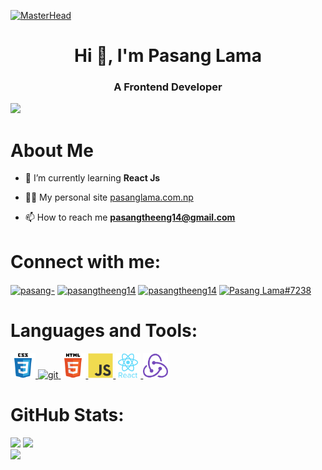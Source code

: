 [![MasterHead](https://user-images.githubusercontent.com/10498744/210012254-234538ff-d198-48aa-8964-37e6fd45d227.gif)](https://pasanglama.com.np)
<h1 align="center">Hi 👋, I'm Pasang Lama</h1>
<h3 align="center">A Frontend Developer</h3>

[![](https://visitcount.itsvg.in/api?id=pasang24&icon=0&color=0)](https://visitcount.itsvg.in)

# About Me
- 🌱 I’m currently learning **React Js**

- 👨‍💻 My personal site [pasanglama.com.np](https://pasanglama.com.np)

- 📫 How to reach me **pasangtheeng14@gmail.com**

# Connect with me:
<p align="left">
<a href="https://codepen.io/pasang-" target="blank"><img align="center" src="https://raw.githubusercontent.com/rahuldkjain/github-profile-readme-generator/master/src/images/icons/Social/codepen.svg" alt="pasang-" height="30" width="40" /></a>
<a href="https://www.hackerrank.com/pasangtheeng14" target="blank"><img align="center" src="https://raw.githubusercontent.com/rahuldkjain/github-profile-readme-generator/master/src/images/icons/Social/hackerrank.svg" alt="pasangtheeng14" height="30" width="40" /></a>
<a href="https://www.leetcode.com/pasangtheeng14" target="blank"><img align="center" src="https://raw.githubusercontent.com/rahuldkjain/github-profile-readme-generator/master/src/images/icons/Social/leet-code.svg" alt="pasangtheeng14" height="30" width="40" /></a>
<a href="https://discord.gg/Pasang Lama#7238" target="blank"><img align="center" src="https://raw.githubusercontent.com/rahuldkjain/github-profile-readme-generator/master/src/images/icons/Social/discord.svg" alt="Pasang Lama#7238" height="30" width="40" /></a>
</p>

# Languages and Tools:
<p align="left"> <a href="https://www.w3schools.com/css/" target="_blank" rel="noreferrer"> <img src="https://raw.githubusercontent.com/devicons/devicon/master/icons/css3/css3-original-wordmark.svg" alt="css3" width="40" height="40"/> </a> <a href="https://git-scm.com/" target="_blank" rel="noreferrer"> <img src="https://www.vectorlogo.zone/logos/git-scm/git-scm-icon.svg" alt="git" width="40" height="40"/> </a> <a href="https://www.w3.org/html/" target="_blank" rel="noreferrer"> <img src="https://raw.githubusercontent.com/devicons/devicon/master/icons/html5/html5-original-wordmark.svg" alt="html5" width="40" height="40"/> </a> <a href="https://developer.mozilla.org/en-US/docs/Web/JavaScript" target="_blank" rel="noreferrer"> <img src="https://raw.githubusercontent.com/devicons/devicon/master/icons/javascript/javascript-original.svg" alt="javascript" width="40" height="40"/> </a> <a href="https://reactjs.org/" target="_blank" rel="noreferrer"> <img src="https://raw.githubusercontent.com/devicons/devicon/master/icons/react/react-original-wordmark.svg" alt="react" width="40" height="40"/> </a> <a href="https://redux.js.org" target="_blank" rel="noreferrer"> <img src="https://raw.githubusercontent.com/devicons/devicon/master/icons/redux/redux-original.svg" alt="redux" width="40" height="40"/> </a> </p>

# GitHub Stats:
![](https://github-readme-stats.vercel.app/api/top-langs/?username=pasang24&theme=react&hide_border=false&include_all_commits=false&count_private=false&layout=compact)
![](https://github-readme-stats.vercel.app/api?username=pasang24&theme=react&hide_border=false&include_all_commits=false&count_private=false)</br>
![](https://github-readme-streak-stats.herokuapp.com/?user=pasang24&theme=react&hide_border=false)

